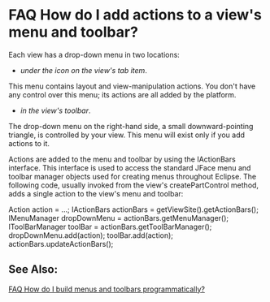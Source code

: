 

FAQ How do I add actions to a view's menu and toolbar?
======================================================

Each view has a drop-down menu in two locations:

*   _under the icon on the view's tab item_.

This menu contains layout and view-manipulation actions. You don't have any control over this menu; its actions are all added by the platform.

  

*   _in the view's toolbar_.

The drop-down menu on the right-hand side, a small downward-pointing triangle, is controlled by your view. This menu will exist only if you add actions to it.

  

Actions are added to the menu and toolbar by using the IActionBars interface. This interface is used to access the standard JFace menu and toolbar manager objects used for creating menus throughout Eclipse. The following code, usually invoked from the view's createPartControl method, adds a single action to the view's menu and toolbar:

   Action action = ...;
   IActionBars actionBars = getViewSite().getActionBars();
   IMenuManager dropDownMenu = actionBars.getMenuManager();
   IToolBarManager toolBar = actionBars.getToolBarManager();
   dropDownMenu.add(action);
   toolBar.add(action);
   actionBars.updateActionBars();

  

See Also:
---------

[FAQ How do I build menus and toolbars programmatically?](./FAQ_How_do_I_build_menus_and_toolbars_programmatically.md "FAQ How do I build menus and toolbars programmatically?")

